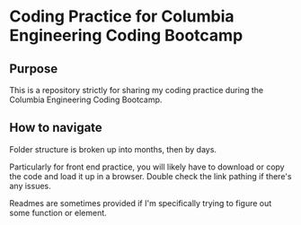 # Coding Practice for Columbia Engineering Coding Bootcamp

## Purpose
This is a repository strictly for sharing my coding practice during the Columbia Engineering Coding Bootcamp.

## How to navigate
Folder structure is broken up into months, then by days.

Particularly for front end practice, you will likely have to download or copy the code and load it up in a browser. Double check the link pathing if there's any issues.

Readmes are sometimes provided if I'm specifically trying to figure out some function or element.
